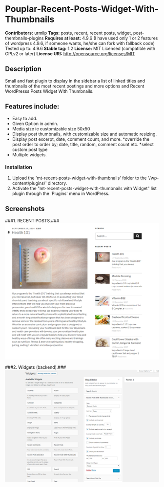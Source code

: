 # Pouplar-Recent-Posts-Widget-With-Thumbnails
**Contributors:** urmilp
**Tags:** posts, recent, recent posts, widget, post-thembnails-plugins
**Requires at least:** 4.9.6
(I have used only 1 or 2 features of wordpress 4.9.6, if someone wants, he/she can fork with fallback code) Tested up to: 4.9.6
**Stable tag:** 1.2
**License:** MIT Licensed (compatible with GPLv2 or later)
**License URI:** http://opensource.org/licenses/MIT


## Description ##

Small and fast plugin to display in the sidebar a list of linked titles and thumbnails of the most recent postings and more options and Recent WordPresss Posts Widget With Thumbnails.

## Features include: ##
* Easy to add.
* Given Option in admin.
* Media size ie  customizable size 50x50
* Display post thumbnails, with customizable size and automatic resizing.
* Display post excerpt, date, comment count, and more. 
*override the post order to order by; date, title, random, comment count etc.
*select custom post type
* Multiple widgets.

### Installation ###

1. Upload the 'mt-recent-posts-widget-with-thumbnails' folder to the '/wp-content/plugins/' directory.
2. Activate the "mt-recent-posts-widget-with-thumbnails with Widget" list plugin through the 'Plugins' menu in WordPress.

## Screenshots ##

###1. RECENT POSTS.###
![RECENT POSTS.](screenshots/s3.png?raw=true)

###2. Widgets (backend).###
![Widgets (backend).](screenshots/s1.png?raw=true)
